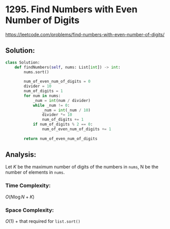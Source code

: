 # 1295. Find Numbers with Even Number of Digits

https://leetcode.com/problems/find-numbers-with-even-number-of-digits/

## Solution:

```python
class Solution:
    def findNumbers(self, nums: List[int]) -> int:
        nums.sort()
                
        num_of_even_num_of_digits = 0
        divider = 10
        num_of_digits = 1
        for num in nums:
            _num = int(num / divider)
            while _num != 0:
                _num = int(_num / 10)
                divider *= 10
                num_of_digits += 1
            if num_of_digits % 2 == 0:
                num_of_even_num_of_digits += 1
        
        return num_of_even_num_of_digits
```

## Analysis:

Let $K$ be the maximum number of digits of the numbers in `nums`, N be the number of elements in `nums`.

### Time Complexity:

$O(N\log N + K)$

### Space Complexity:

$O(1)$ + that required for `list.sort()`